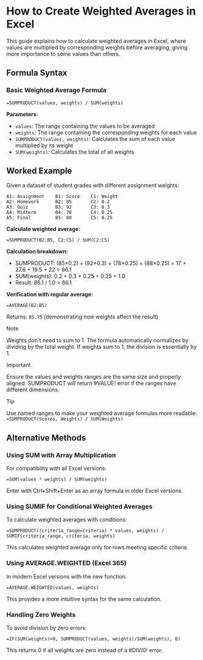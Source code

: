 # How to Create Weighted Averages in Excel

This guide explains how to calculate weighted averages in Excel, where values are multiplied by corresponding weights before averaging, giving more importance to some values than others.

## Formula Syntax

### Basic Weighted Average Formula
```
=SUMPRODUCT(values, weights) / SUM(weights)
```

**Parameters:**
- `values`: The range containing the values to be averaged
- `weights`: The range containing the corresponding weights for each value
- `SUMPRODUCT(values, weights)`: Calculates the sum of each value multiplied by its weight
- `SUM(weights)`: Calculates the total of all weights

## Worked Example

Given a dataset of student grades with different assignment weights:
```
A1: Assignment    B1: Score    C1: Weight
A2: Homework      B2: 85       C2: 0.2
A3: Quiz          B3: 92       C3: 0.3
A4: Midterm       B4: 78       C4: 0.25
A5: Final         B5: 88       C5: 0.25
```

**Calculate weighted average:**
```
=SUMPRODUCT(B2:B5, C2:C5) / SUM(C2:C5)
```

**Calculation breakdown:**
- SUMPRODUCT: (85×0.2) + (92×0.3) + (78×0.25) + (88×0.25) = 17 + 27.6 + 19.5 + 22 = 86.1
- SUM(weights): 0.2 + 0.3 + 0.25 + 0.25 = 1.0
- Result: 86.1 / 1.0 = 86.1

**Verification with regular average:**
```
=AVERAGE(B2:B5)
```
Returns: `85.75` (demonstrating how weights affect the result)

> [!NOTE]
> Weights don't need to sum to 1. The formula automatically normalizes by dividing by the total weight. If weights sum to 1, the division is essentially by 1.

> [!IMPORTANT]
> Ensure the values and weights ranges are the same size and properly aligned. SUMPRODUCT will return #VALUE! error if the ranges have different dimensions.

> [!TIP]
> Use named ranges to make your weighted average formulas more readable:
> `=SUMPRODUCT(Scores, Weights) / SUM(Weights)`

## Alternative Methods

### Using SUM with Array Multiplication
For compatibility with all Excel versions:
```
=SUM(values * weights) / SUM(weights)
```
Enter with Ctrl+Shift+Enter as an array formula in older Excel versions.

### Using SUMIF for Conditional Weighted Averages
To calculate weighted averages with conditions:
```
=SUMPRODUCT((criteria_range=criteria) * values, weights) / SUMIF(criteria_range, criteria, weights)
```
This calculates weighted average only for rows meeting specific criteria.

### Using AVERAGE.WEIGHTED (Excel 365)
In modern Excel versions with the new function:
```
=AVERAGE.WEIGHTED(values, weights)
```
This provides a more intuitive syntax for the same calculation.

### Handling Zero Weights
To avoid division by zero errors:
```
=IF(SUM(weights)>0, SUMPRODUCT(values, weights)/SUM(weights), 0)
```
This returns 0 if all weights are zero instead of a #DIV/0! error.
